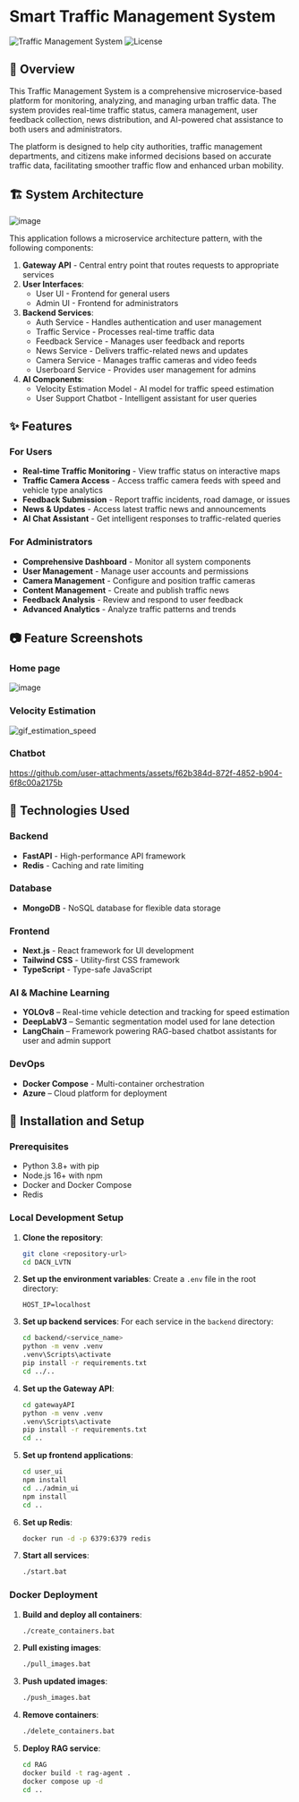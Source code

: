 
# Smart Traffic Management System

![Traffic Management System](https://img.shields.io/badge/Status-Development-green)
![License](https://img.shields.io/badge/License-MIT-blue)

## 🔭 Overview

This Traffic Management System is a comprehensive microservice-based platform for monitoring, analyzing, and managing urban traffic data. The system provides real-time traffic status, camera management, user feedback collection, news distribution, and AI-powered chat assistance to both users and administrators.

The platform is designed to help city authorities, traffic management departments, and citizens make informed decisions based on accurate traffic data, facilitating smoother traffic flow and enhanced urban mobility.

## 🏗️ System Architecture
![image](https://github.com/user-attachments/assets/ac48b191-8b10-4f4d-97de-5ac4c5936416)

This application follows a microservice architecture pattern, with the following components:

1. **Gateway API** - Central entry point that routes requests to appropriate services
2. **User Interfaces**:
   - User UI - Frontend for general users
   - Admin UI - Frontend for administrators
3. **Backend Services**:
   - Auth Service - Handles authentication and user management
   - Traffic Service - Processes real-time traffic data
   - Feedback Service - Manages user feedback and reports
   - News Service - Delivers traffic-related news and updates
   - Camera Service - Manages traffic cameras and video feeds
   - Userboard Service - Provides user management for admins
4. **AI Components**:
   - Velocity Estimation Model - AI model for traffic speed estimation
   - User Support Chatbot - Intelligent assistant for user queries

## ✨ Features

### For Users
- **Real-time Traffic Monitoring** - View traffic status on interactive maps
- **Traffic Camera Access** - Access traffic camera feeds with speed and vehicle type analytics
- **Feedback Submission** - Report traffic incidents, road damage, or issues
- **News & Updates** - Access latest traffic news and announcements
- **AI Chat Assistant** - Get intelligent responses to traffic-related queries

### For Administrators
- **Comprehensive Dashboard** - Monitor all system components
- **User Management** - Manage user accounts and permissions
- **Camera Management** - Configure and position traffic cameras
- **Content Management** - Create and publish traffic news
- **Feedback Analysis** - Review and respond to user feedback
- **Advanced Analytics** - Analyze traffic patterns and trends

## 📷 Feature Screenshots
### Home page
![image](https://github.com/user-attachments/assets/410db7bb-bb3a-4d13-981c-4e1a7187b30c)

###  Velocity Estimation
![gif_estimation_speed](https://github.com/user-attachments/assets/12d9bc09-c0c8-4438-920c-167bffbbac97)

### Chatbot


https://github.com/user-attachments/assets/f62b384d-872f-4852-b904-6f8c00a2175b




## 🔧 Technologies Used

### Backend
- **FastAPI** - High-performance API framework
- **Redis** - Caching and rate limiting

### Database
- **MongoDB** - NoSQL database for flexible data storage

### Frontend
- **Next.js** - React framework for UI development
- **Tailwind CSS** - Utility-first CSS framework
- **TypeScript** - Type-safe JavaScript

### AI & Machine Learning
- **YOLOv8** – Real-time vehicle detection and tracking for speed estimation
- **DeepLabV3** – Semantic segmentation model used for lane detection
- **LangChain** – Framework powering RAG-based chatbot assistants for user and admin support

### DevOps
- **Docker Compose** - Multi-container orchestration
- **Azure** – Cloud platform for deployment
  
## 🚀 Installation and Setup

### Prerequisites
- Python 3.8+ with pip
- Node.js 16+ with npm
- Docker and Docker Compose
- Redis

### Local Development Setup

1. **Clone the repository**:
   ```bash
   git clone <repository-url>
   cd DACN_LVTN
   ```

2. **Set up the environment variables**:
   Create a `.env` file in the root directory:
   ```
   HOST_IP=localhost
   ```

3. **Set up backend services**:
   For each service in the `backend` directory:
   ```bash
   cd backend/<service_name>
   python -m venv .venv
   .venv\Scripts\activate
   pip install -r requirements.txt
   cd ../..
   ```

4. **Set up the Gateway API**:
   ```bash
   cd gatewayAPI
   python -m venv .venv
   .venv\Scripts\activate
   pip install -r requirements.txt
   cd ..
   ```

5. **Set up frontend applications**:
   ```bash
   cd user_ui
   npm install
   cd ../admin_ui
   npm install
   cd ..
   ```

6. **Set up Redis**:
   ```bash
   docker run -d -p 6379:6379 redis
   ```

7. **Start all services**:
   ```bash
   ./start.bat
   ```

### Docker Deployment

1. **Build and deploy all containers**:
   ```bash
   ./create_containers.bat
   ```

2. **Pull existing images**:
   ```bash
   ./pull_images.bat
   ```

3. **Push updated images**:
   ```bash
   ./push_images.bat
   ```

4. **Remove containers**:
   ```bash
   ./delete_containers.bat
   ```

5. **Deploy RAG service**:
   ```bash
   cd RAG
   docker build -t rag-agent .
   docker compose up -d
   cd ..
   ```
